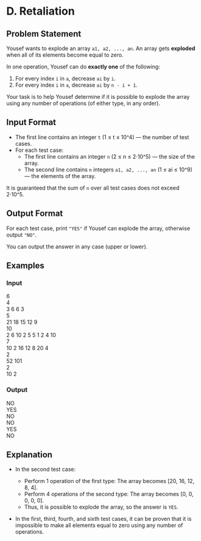 # D. Retaliation

## Problem Statement

Yousef wants to explode an array `a1, a2, ..., an`. An array gets **exploded** when all of its elements become equal to zero.

In one operation, Yousef can do **exactly one** of the following:
1. For every index `i` in `a`, decrease `ai` by `i`.
2. For every index `i` in `a`, decrease `ai` by `n - i + 1`.

Your task is to help Yousef determine if it is possible to explode the array using any number of operations (of either type, in any order).

## Input Format

- The first line contains an integer `t` (1 ≤ t ≤ 10^4) — the number of test cases.
- For each test case:
  - The first line contains an integer `n` (2 ≤ n ≤ 2⋅10^5) — the size of the array.
  - The second line contains `n` integers `a1, a2, ..., an` (1 ≤ ai ≤ 10^9) — the elements of the array.

It is guaranteed that the sum of `n` over all test cases does not exceed 2⋅10^5.

## Output Format

For each test case, print `"YES"` if Yousef can explode the array, otherwise output `"NO"`.

You can output the answer in any case (upper or lower).

## Examples

### Input
6  
4  
3 6 6 3  
5  
21 18 15 12 9  
10  
2 6 10 2 5 5 1 2 4 10  
7  
10 2 16 12 8 20 4  
2  
52 101  
2  
10 2  

### Output
NO  
YES  
NO  
NO  
YES  
NO  

## Explanation

- In the second test case:
    - Perform 1 operation of the first type: The array becomes [20, 16, 12, 8, 4].
    - Perform 4 operations of the second type: The array becomes [0, 0, 0, 0, 0].
    - Thus, it is possible to explode the array, so the answer is `YES`.

- In the first, third, fourth, and sixth test cases, it can be proven that it is impossible to make all elements equal to zero using any number of operations.

